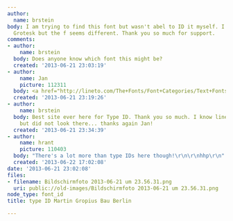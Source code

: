 ```yaml
---
author:
  name: brstein
body: I am trying to find this font but wasn't abel to ID it myself. I thought URW
  Grotesk but the f seems different. Thank you so much for support.
comments:
- author:
    name: brstein
  body: Does anyone know which font this might be?
  created: '2013-06-21 23:03:19'
- author:
    name: Jan
    picture: 112311
  body: <a href="http://lineto.com/The+Fonts/Font+Categories/Text+Fonts/Brown/">Brown</a>.
  created: '2013-06-21 23:19:26'
- author:
    name: brstein
  body: Best site ever here for Type ID. Thank you so much. I know lineto type foundry
    but did not look there... thanks again Jan!
  created: '2013-06-21 23:34:39'
- author:
    name: hrant
    picture: 110403
  body: "There's a lot more than type IDs here though!\r\n\r\nhhp\r\n"
  created: '2013-06-22 17:02:08'
date: '2013-06-21 23:02:08'
files:
- filename: Bildschirmfoto 2013-06-21 um 23.56.31.png
  uri: public://old-images/Bildschirmfoto 2013-06-21 um 23.56.31.png
node_type: font_id
title: type ID Martin Gropius Bau Berlin

---
```

